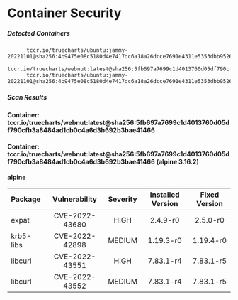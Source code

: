 # Container Security

##### Detected Containers

          tccr.io/truecharts/ubuntu:jammy-20221101@sha256:4b9475e08c5180d4e7417dc6a18a26dcce7691e4311e5353dbb952645c5ff43f
          tccr.io/truecharts/webnut:latest@sha256:5fb697a7699c1d4013760d05df790cfb3a8484ad1cb0c4a6d3b692b3bae41466
          tccr.io/truecharts/ubuntu:jammy-20221101@sha256:4b9475e08c5180d4e7417dc6a18a26dcce7691e4311e5353dbb952645c5ff43f

##### Scan Results

**Container: tccr.io/truecharts/webnut:latest@sha256:5fb697a7699c1d4013760d05df790cfb3a8484ad1cb0c4a6d3b692b3bae41466**

#### Container: tccr.io/truecharts/webnut:latest@sha256:5fb697a7699c1d4013760d05df790cfb3a8484ad1cb0c4a6d3b692b3bae41466 (alpine 3.16.2)
    

**alpine**

      
| Package         |    Vulnerability   |   Severity  |  Installed Version | Fixed Version |
|:----------------|:------------------:|:-----------:|:------------------:|:-------------:|
| expat         |    CVE-2022-43680   |   HIGH  |  2.4.9-r0 | 2.5.0-r0 |
| krb5-libs         |    CVE-2022-42898   |   MEDIUM  |  1.19.3-r0 | 1.19.4-r0 |
| libcurl         |    CVE-2022-43551   |   HIGH  |  7.83.1-r4 | 7.83.1-r5 |
| libcurl         |    CVE-2022-43552   |   MEDIUM  |  7.83.1-r4 | 7.83.1-r5 |

